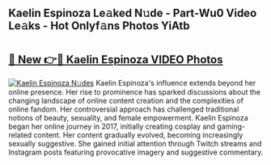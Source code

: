 ## Kaelin Espinoza Le𝚊ked N𝚞de - Part-Wu0 Video Le𝚊ks - Hot Onlyf𝚊ns Photos YiAtb

# <h2><a href="http://ac48218.deff.icu/?id=Kaelin+Espinoza">🔗 New 👉🔴 Kaelin Espinoza VIDEO Photos</a></h2>

[![Kaelin Espinoza N𝚞des](https://i.imgur.com/rIISA9y.gif)](http://ac48218.deff.icu/?id=Kaelin+Espinoza)
Kaelin Espinoza's influence extends beyond her online presence. Her rise to prominence has sparked discussions about the changing landscape of online content creation and the complexities of online fandom. Her controversial approach has challenged traditional notions of beauty, sexuality, and female empowerment. Kaelin Espinoza began her online journey in 2017, initially creating cosplay and gaming-related content. Her content gradually evolved, becoming increasingly sexually suggestive. She gained initial attention through Twitch streams and Instagram posts featuring provocative imagery and suggestive commentary.
